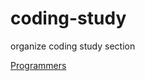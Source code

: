 # coding-study  
organize coding study section  
  
   
  
[Programmers](https://github.com/hyoo14/coding-study/tree/main/Programmers)  
